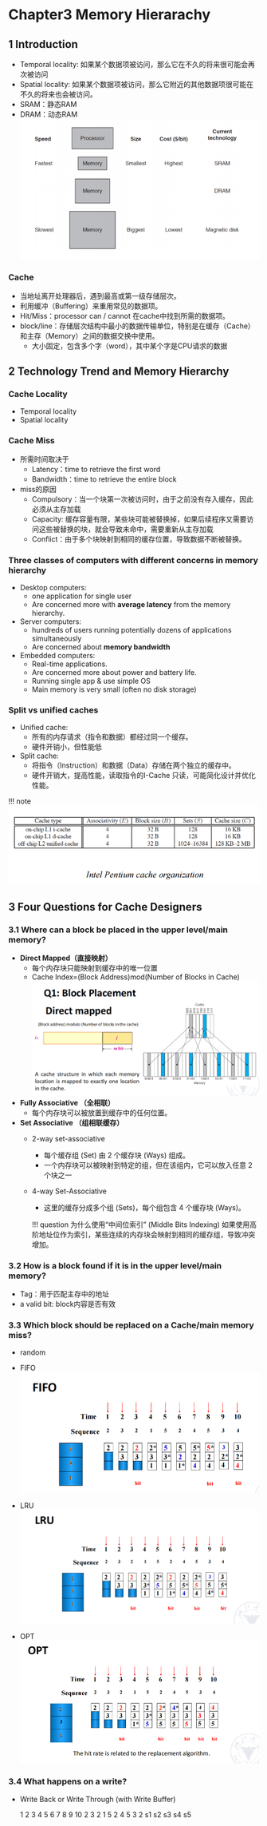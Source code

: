 # Chapter3 Memory Hierarachy
## 1 Introduction
- Temporal locality: 如果某个数据项被访问，那么它在不久的将来很可能会再次被访问
- Spatial locality: 如果某个数据项被访问，那么它附近的其他数据项很可能在不久的将来也会被访问。
- SRAM：静态RAM
- DRAM：动态RAM
![alt text](image-4.png)

### Cache
- 当地址离开处理器后，遇到最高或第一级存储层次。  
- 利用缓冲（Buffering）来重用常见的数据项。
- Hit/Miss：processor can / cannot 在cache中找到所需的数据项。
- block/line：存储层次结构中最小的数据传输单位，特别是在缓存（Cache）和主存（Memory）之间的数据交换中使用。
  - 大小固定，包含多个字（word），其中某个字是CPU请求的数据

## 2 Technology Trend and Memory Hierarchy
### Cache Locality
- Temporal locality
- Spatial locality 
### Cache Miss
- 所需时间取决于
  - Latency：time to retrieve the first word
  - Bandwidth：time to retrieve the entire block 
- miss的原因
  - Compulsory：当一个块第一次被访问时，由于之前没有存入缓存，因此必须从主存加载
  - Capacity: 缓存容量有限，某些块可能被替换掉，如果后续程序又需要访问这些被替换的块，就会导致未命中，需要重新从主存加载
  - Conflict：由于多个块映射到相同的缓存位置，导致数据不断被替换。

### Three classes of computers with different concerns in memory hierarchy
- Desktop computers:
  - one application for single user
  - Are concerned more with **average latency** from the memory hierarchy.
- Server computers:
  -  hundreds of users running potentially dozens of applications simultaneously
  -  Are concerned about **memory bandwidth**
-  Embedded computers:
   -  Real-time applications.
   -  Are concerned more about power and battery life.
   -  Running single app & use simple OS
   -  Main memory is very small (often no disk storage)

### Split vs unified caches
- Unified cache:
  - 所有的内存请求（指令和数据）都经过同一个缓存。
  - 硬件开销小，但性能低
- Split cache: 
  - 将指令（Instruction）和数据（Data）存储在两个独立的缓存中。
  - 硬件开销大，提高性能，读取指令的I-Cache 只读，可能简化设计并优化性能。
  
!!! note
    ![alt text](image-5.png)

## 3 Four Questions for Cache Designers
### 3.1 Where can a block be placed in the upper level/main memory?
- **Direct Mapped（直接映射）**
  - 每个内存块只能映射到缓存中的唯一位置
  - Cache Index=(Block Address)mod(Number of Blocks in Cache)
    ![alt text](image-6.png)
- **Fully Associative （全相联）**
  - 每个内存块可以被放置到缓存中的任何位置。
- **Set Associative （组相联缓存）**
  - 2-way set-associative
    - 每个缓存组 (Set) 由 2 个缓存块 (Ways) 组成。
    - 一个内存块可以被映射到特定的组，但在该组内，它可以放入任意 2 个块之一
  - 4-way Set-Associative 
    - 这里的缓存分成多个组 (Sets)，每个组包含 4 个缓存块 (Ways)。

    !!! question 为什么使用“中间位索引” (Middle Bits Indexing)
           如果使用高阶地址位作为索引，某些连续的内存块会映射到相同的缓存组，导致冲突增加。


### 3.2 How is a block found if it is in the upper level/main memory?
- Tag：用于匹配主存中的地址
- a valid bit: block内容是否有效
### 3.3 Which block should be replaced on a Cache/main memory miss?
- random
- FIFO
    ![alt text](image-7.png)

- LRU
    ![alt text](image-8.png)

- OPT 
    ![alt text](image-9.png)
### 3.4 What happens on a write?
- Write Back or Write Through (with Write Buffer)












  1 2 3 4 5 6 7 8 9 10
  2 3 2 1 5 2 4 5 3 2 
s1 
s2
s3
s4
s5
